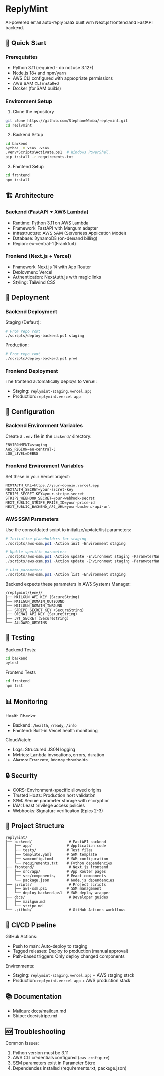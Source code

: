 # ReplyMint

AI-powered email auto-reply SaaS built with Next.js frontend and FastAPI backend.

## 🚀 Quick Start

### Prerequisites

- Python 3.11 (required - do not use 3.12+)
- Node.js 18+ and npm/yarn
- AWS CLI configured with appropriate permissions
- AWS SAM CLI installed
- Docker (for SAM builds)

### Environment Setup

1. Clone the repository

```bash
git clone https://github.com/StephaneWamba/replymint.git
cd replymint
```

2. Backend Setup

```bash
cd backend
python -m venv .venv
.venv\Scripts\Activate.ps1  # Windows PowerShell
pip install -r requirements.txt
```

3. Frontend Setup

```bash
cd frontend
npm install
```

## 🏗️ Architecture

### Backend (FastAPI + AWS Lambda)

- Runtime: Python 3.11 on AWS Lambda
- Framework: FastAPI with Mangum adapter
- Infrastructure: AWS SAM (Serverless Application Model)
- Database: DynamoDB (on-demand billing)
- Region: eu-central-1 (Frankfurt)

### Frontend (Next.js + Vercel)

- Framework: Next.js 14 with App Router
- Deployment: Vercel
- Authentication: NextAuth.js with magic links
- Styling: Tailwind CSS

## 🚀 Deployment

### Backend Deployment

Staging (Default):

```bash
# From repo root
./scripts/deploy-backend.ps1 staging
```

Production:

```bash
# From repo root
./scripts/deploy-backend.ps1 prod
```

### Frontend Deployment

The frontend automatically deploys to Vercel:

- Staging: `replymint-staging.vercel.app`
- Production: `replymint.vercel.app`

## 🔧 Configuration

### Backend Environment Variables

Create a `.env` file in the `backend/` directory:

```env
ENVIRONMENT=staging
AWS_REGION=eu-central-1
LOG_LEVEL=DEBUG
```

### Frontend Environment Variables

Set these in your Vercel project:

```env
NEXTAUTH_URL=https://your-domain.vercel.app
NEXTAUTH_SECRET=your-secret-key
STRIPE_SECRET_KEY=your-stripe-secret
STRIPE_WEBHOOK_SECRET=your-webhook-secret
NEXT_PUBLIC_STRIPE_PRICE_ID=your-price-id
NEXT_PUBLIC_BACKEND_API_URL=your-backend-api-url
```

### AWS SSM Parameters

Use the consolidated script to initialize/update/list parameters:

```powershell
# Initialize placeholders for staging
./scripts/aws-ssm.ps1 -Action init -Environment staging

# Update specific parameters
./scripts/aws-ssm.ps1 -Action update -Environment staging -ParameterName STRIPE_SECRET_KEY -Value sk_test_xxx
./scripts/aws-ssm.ps1 -Action update -Environment staging -ParameterName STRIPE_WEBHOOK_SECRET -Value whsec_xxx

# List parameters
./scripts/aws-ssm.ps1 -Action list -Environment staging
```

Backend expects these parameters in AWS Systems Manager:

```
/replymint/{env}/
├── MAILGUN_API_KEY (SecureString)
├── MAILGUN_DOMAIN_OUTBOUND
├── MAILGUN_DOMAIN_INBOUND
├── STRIPE_SECRET_KEY (SecureString)
├── OPENAI_API_KEY (SecureString)
├── JWT_SECRET (SecureString)
└── ALLOWED_ORIGINS
```

## 🧪 Testing

Backend Tests:

```bash
cd backend
pytest
```

Frontend Tests:

```bash
cd frontend
npm test
```

## 📊 Monitoring

Health Checks:
- Backend: `/health`, `/ready`, `/info`
- Frontend: Built-in Vercel health monitoring

CloudWatch:
- Logs: Structured JSON logging
- Metrics: Lambda invocations, errors, duration
- Alarms: Error rate, latency thresholds

## 🔒 Security

- CORS: Environment-specific allowed origins
- Trusted Hosts: Production host validation
- SSM: Secure parameter storage with encryption
- IAM: Least privilege access policies
- Webhooks: Signature verification (Epics 2-3)

## 📁 Project Structure

```
replymint/
├── backend/                 # FastAPI backend
│   ├── app/                # Application code
│   ├── tests/              # Test files
│   ├── template.yaml       # SAM template
│   ├── samconfig.toml      # SAM configuration
│   └── requirements.txt    # Python dependencies
├── frontend/                # Next.js frontend
│   ├── src/app/            # App Router pages
│   ├── src/components/     # React components
│   └── package.json        # Node.js dependencies
├── scripts/                 # Project scripts
│   ├── aws-ssm.ps1         # SSM management
│   └── deploy-backend.ps1  # SAM deploy wrapper
├── docs/                    # Developer guides
│   ├── mailgun.md
│   └── stripe.md
└── .github/                 # GitHub Actions workflows
```

## 🚀 CI/CD Pipeline

GitHub Actions:
- Push to main: Auto-deploy to staging
- Tagged releases: Deploy to production (manual approval)
- Path-based triggers: Only deploy changed components

Environments:
- Staging: `replymint-staging.vercel.app` + AWS staging stack
- Production: `replymint.vercel.app` + AWS production stack

## 📚 Documentation

- Mailgun: docs/mailgun.md
- Stripe: docs/stripe.md

## 🆘 Troubleshooting

Common Issues:
1. Python version must be 3.11
2. AWS CLI credentials configured (`aws configure`)
3. SSM parameters exist in Parameter Store
4. Dependencies installed (requirements.txt, package.json)

